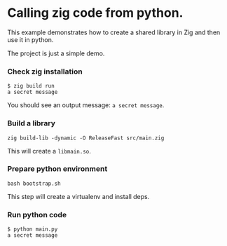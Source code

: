 # Calling zig code from python.

This example demonstrates how to create a shared library in Zig and then use it in python.

The project is just a simple demo.

### Check zig installation

```
$ zig build run
a secret message
```

You should see an output message: `a secret message`.

### Build a library

```
zig build-lib -dynamic -O ReleaseFast src/main.zig
```

This will create a `libmain.so`.

### Prepare python environment

```
bash bootstrap.sh
```

This step will create a virtualenv and install deps.

### Run python code

```
$ python main.py
a secret message
```
